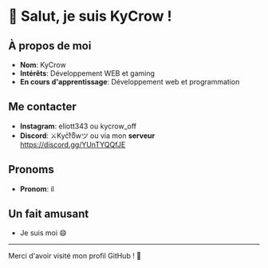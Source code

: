 
# 👋 Salut, je suis KyCrow !

## À propos de moi

- **Nom**: KyCrow
- **Intérêts**: Développement WEB et gaming
- **En cours d'apprentissage**: Développement web et programmation

## Me contacter

- **Instagram**: eliott343 ou kycrow_off
- **Discord**: ⚔️Kycͥrͣoͫwツ ou via mon **serveur** https://discord.gg/YUnTYQQfJE

## Pronoms

- **Pronom**: il

## Un fait amusant

- Je suis moi 😄

---

Merci d'avoir visité mon profil GitHub ! 🚀

<!---
KyCrow/KyCrow is a ✨ special ✨ repository because its `README.md` (this file) appears on your GitHub profile.
You can click the Preview link to take a look at your changes.
--->
